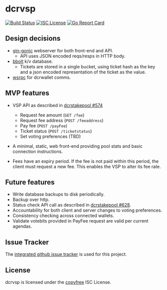 # dcrvsp

[![Build Status](https://github.com/jholdstock/dcrvsp/workflows/Build%20and%20Test/badge.svg)](https://github.com/jholdstock/dcrvsp/actions)
[![ISC License](https://img.shields.io/badge/license-ISC-blue.svg)](http://copyfree.org)
[![Go Report Card](https://goreportcard.com/badge/github.com/jholdstock/dcrvsp)](https://goreportcard.com/report/github.com/jholdstock/dcrvsp)

## Design decisions

- [gin-gonic](https://github.com/gin-gonic/gin) webserver for both front-end and API.
  - API uses JSON encoded reqs/resps in HTTP body.
- [bbolt](https://github.com/etcd-io/bbolt) k/v database.
  - Tickets are stored in a single bucket, using ticket hash as the key and a
    json encoded representation of the ticket as the value.
- [wsrpc](https://github.com/jrick/wsrpc) for dcrwallet comms.

## MVP features

- VSP API as described in [dcrstakepool #574](https://github.com/decred/dcrstakepool/issues/574)
  - Request fee amount (`GET /fee`)
  - Request fee address (`POST /feeaddress`)
  - Pay fee (`POST /payFee`)
  - Ticket status (`POST /ticketstatus`)
  - Set voting preferences (TBD)

- A minimal, static, web front-end providing pool stats and basic connection instructions.
- Fees have an expiry period. If the fee is not paid within this period, the
  client must request a new fee. This enables the VSP to alter its fee rate.

## Future features

- Write database backups to disk periodically.
- Backup over http.
- Status check API call as described in [dcrstakepool #628](https://github.com/decred/dcrstakepool/issues/628).
- Accountability for both client and server changes to voting preferences.
- Consistency checking across connected wallets.
- Validate votebits provided in PayFee request are valid per current agendas.

## Issue Tracker

The [integrated github issue tracker](https://github.com/jholdstock/dcrvsp/issues)
is used for this project.

## License

dcrvsp is licensed under the [copyfree](http://copyfree.org) ISC License.